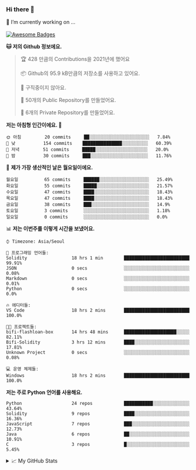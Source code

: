 ### Hi there 👋 
🔭 I’m currently working on ... </br></br>
[![Awesome Badges](https://img.shields.io/badge/Introduce-EN-green.svg)](https://github.com/tlatkdgus1/tlatkdgus1/blob/main/README.md.en)

<!--START_SECTION:waka-->
**🐱 저의 Github 정보에요.** 

> 🏆 428 만큼의 Contributions을 2021년에 했어요
 > 
> 📦 Github의 95.9 kB만큼의 저장소를 사용하고 있어요. 
 > 
> 🚫 구직중이지 않아요.
 > 
> 📜 50개의 Public Repository를 만들었어요. 
 > 
> 🔑 6개의 Private Repository를 만들었어요.  

**저는 아침형 인간이에요. 🐤** 

```text
🌞 아침         20 commits     ██░░░░░░░░░░░░░░░░░░░░░░░   7.84% 
🌆 낮　         154 commits    ███████████████░░░░░░░░░░   60.39% 
🌃 저녁         51 commits     █████░░░░░░░░░░░░░░░░░░░░   20.0% 
🌙 밤　         30 commits     ███░░░░░░░░░░░░░░░░░░░░░░   11.76%

```
📅 **제가 가장 생산적인 날은 월요일이에요.** 

```text
월요일          65 commits     ██████░░░░░░░░░░░░░░░░░░░   25.49% 
화요일          55 commits     █████░░░░░░░░░░░░░░░░░░░░   21.57% 
수요일          47 commits     ████░░░░░░░░░░░░░░░░░░░░░   18.43% 
목요일          47 commits     ████░░░░░░░░░░░░░░░░░░░░░   18.43% 
금요일          38 commits     ███░░░░░░░░░░░░░░░░░░░░░░   14.9% 
토요일          3 commits      ░░░░░░░░░░░░░░░░░░░░░░░░░   1.18% 
일요일          0 commits      ░░░░░░░░░░░░░░░░░░░░░░░░░   0.0%

```


📊 **저는 이번주를 이렇게 시간을 보냈어요.** 

```text
⌚︎ Timezone: Asia/Seoul

💬 프로그래밍 언어들: 
Solidity                 18 hrs 1 min        █████████████████████████   99.91% 
JSON                     0 secs              ░░░░░░░░░░░░░░░░░░░░░░░░░   0.08% 
Markdown                 0 secs              ░░░░░░░░░░░░░░░░░░░░░░░░░   0.01% 
Python                   0 secs              ░░░░░░░░░░░░░░░░░░░░░░░░░   0.0%

🔥 에디터들: 
VS Code                  18 hrs 2 mins       █████████████████████████   100.0%

🐱‍💻 프로젝트들: 
bifi-flashloan-box       14 hrs 48 mins      ████████████████████░░░░░   82.11% 
Bifi-Solidity            3 hrs 12 mins       ████░░░░░░░░░░░░░░░░░░░░░   17.81% 
Unknown Project          0 secs              ░░░░░░░░░░░░░░░░░░░░░░░░░   0.08%

💻 운영 체제들: 
Windows                  18 hrs 2 mins       █████████████████████████   100.0%

```

**저는 주로 Python 언어를 사용해요.** 

```text
Python                   24 repos            ███████████░░░░░░░░░░░░░░   43.64% 
Solidity                 9 repos             ████░░░░░░░░░░░░░░░░░░░░░   16.36% 
JavaScript               7 repos             ███░░░░░░░░░░░░░░░░░░░░░░   12.73% 
Java                     6 repos             ██░░░░░░░░░░░░░░░░░░░░░░░   10.91% 
C                        3 repos             █░░░░░░░░░░░░░░░░░░░░░░░░   5.45%

```



<!--END_SECTION:waka-->

<details>
<summary>📈 My GitHub Stats</summary>
<p align="center"> <img src="https://github-readme-stats.vercel.app/api?username=tlatkdgus1&show_icons=true" alt="tlatkdgus1" />
</details>
